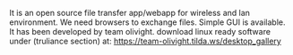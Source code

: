 It is an open source file transfer app/webapp for wireless and lan environment. We need browsers to exchange files. Simple GUI is available.
It has been developed by team olivight.
download linux ready software under (truliance section) at: https://team-olivight.tilda.ws/desktop_gallery
